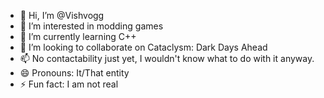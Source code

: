 - 👋 Hi, I’m @Vishvogg
- 👀 I’m interested in modding games
- 🌱 I’m currently learning C++
- 💞️ I’m looking to collaborate on Cataclysm: Dark Days Ahead
- 📫 No contactability just yet, I wouldn't know what to do with it anyway.
- 😄 Pronouns: It/That entity
- ⚡ Fun fact: I am not real 

<!---
Vishvogg/Vishvogg is a ✨ special ✨ repository because its `README.md` (this file) appears on your GitHub profile.
You can click the Preview link to take a look at your changes.
--->
